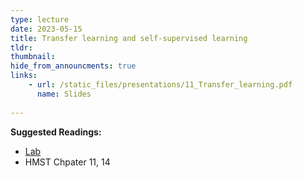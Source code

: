 ```yaml
---
type: lecture
date: 2023-05-15
title: Transfer learning and self-supervised learning
tldr: 
thumbnail: 
hide_from_announcments: true
links: 
    - url: /static_files/presentations/11_Transfer_learning.pdf
      name: Slides
      
---
```

**Suggested Readings:**
- [Lab](https://github.com/phonchi/nsysu-math608/blob/master/static_files/presentations/11_Transfer_learning.ipynb)
- HMST Chpater 11, 14
